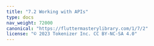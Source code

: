 ```yaml
---
title: "7.2 Working with APIs"
type: docs
nav_weight: 72000
canonical: "https://fluttermasterylibrary.com/1/7/2"
license: "© 2023 Tokenizer Inc. CC BY-NC-SA 4.0"
---
```

